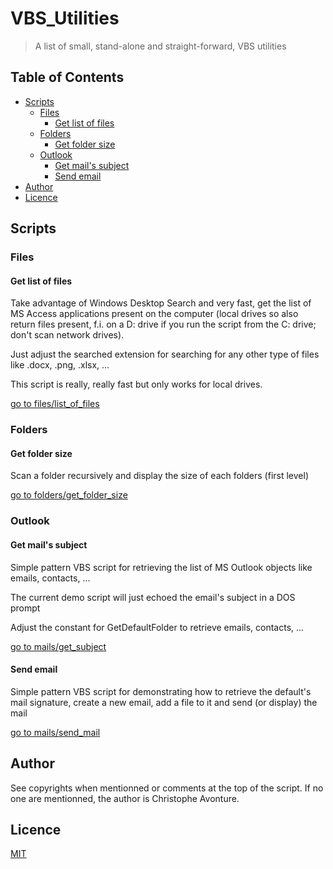 # VBS_Utilities

> A list of small, stand-alone and straight-forward, VBS utilities

## Table of Contents

- [Scripts](#scripts)
    - [Files](#files)
        - [Get list of files](#get-list-of-files)
    - [Folders](#folders)
        - [Get folder size](#get-folder-size)
    - [Outlook](#outlook)
        - [Get mail's subject](#get-mails-subject)
        - [Send email](#send-email)
- [Author](#author)
- [Licence](#licence)

## Scripts

### Files

#### Get list of files

Take advantage of Windows Desktop Search and very fast, get the list
of MS Access applications present on the computer (local drives so
also return files present, f.i. on a D: drive if you run the script
from the C: drive; don't scan network drives).

Just adjust the searched extension for searching for any other type 
of files like .docx, .png, .xlsx, ...

This script is really, really fast but only works for local drives.

[go to files/list_of_files](https://github.com/cavo789/vbs_utilities/tree/master/src/files/list_of_files)

### Folders 

#### Get folder size

Scan a folder recursively and display the size of each folders (first level)

[go to folders/get_folder_size](https://github.com/cavo789/vbs_utilities/tree/master/src/folders/get_folder_size)

### Outlook 

#### Get mail's subject

Simple pattern VBS script for retrieving the list of MS Outlook
objects like emails, contacts, ...

The current demo script will just echoed the email's subject in a DOS prompt

Adjust the constant for GetDefaultFolder to retrieve emails,
contacts, ...

[go to mails/get_subject](https://github.com/cavo789/vbs_utilities/tree/master/src/mails/get_subject)

#### Send email

Simple pattern VBS script for demonstrating how to retrieve the default's mail signature, create a new email, add a file to it and send (or display) the mail

[go to mails/send_mail](https://github.com/cavo789/vbs_utilities/tree/master/src/mails/send_mail)

## Author

See copyrights when mentionned or comments at the top of the script.
If no one are mentionned, the author is Christophe Avonture.

## Licence

[MIT](LICENSE)